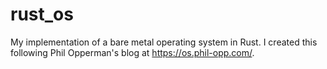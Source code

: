 # rust_os 

My implementation of a bare metal operating system in Rust. I created this following Phil Opperman's blog at https://os.phil-opp.com/. 